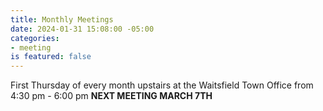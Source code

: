 ```yaml
---
title: Monthly Meetings
date: 2024-01-31 15:08:00 -05:00
categories:
- meeting
is featured: false
---
```


First Thursday of every month upstairs at the Waitsfield Town Office from 4:30 pm - 6:00 pm  **NEXT MEETING MARCH 7TH**